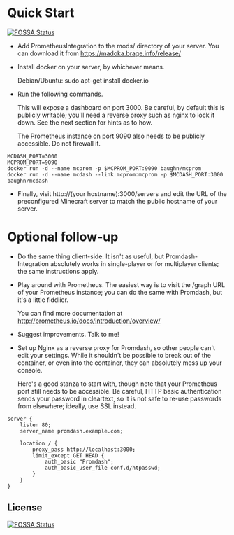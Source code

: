 # Quick Start
[![FOSSA Status](https://app.fossa.io/api/projects/git%2Bgithub.com%2FBaughn%2FPrometheusIntegration.svg?type=shield)](https://app.fossa.io/projects/git%2Bgithub.com%2FBaughn%2FPrometheusIntegration?ref=badge_shield)


* Add PrometheusIntegration to the mods/ directory of your server.
  You can download it from https://madoka.brage.info/release/

* Install docker on your server, by whichever means.

  Debian/Ubuntu: sudo apt-get install docker.io

* Run the following commands.

  This will expose a dashboard on port 3000. Be careful, by default
  this is publicly writable; you'll need a reverse proxy such as nginx
  to lock it down. See the next section for hints as to how.

  The Prometheus instance on port 9090 also needs to be publicly
  accessible. Do not firewall it.

<!-- -->

    MCDASH_PORT=3000
    MCPROM_PORT=9090
    docker run -d --name mcprom -p $MCPROM_PORT:9090 baughn/mcprom
    docker run -d --name mcdash --link mcprom:mcprom -p $MCDASH_PORT:3000 baughn/mcdash

* Finally, visit http://(your hostname):3000/servers and edit the URL
  of the preconfigured Minecraft server to match the public hostname
  of your server.

# Optional follow-up

* Do the same thing client-side. It isn't as useful, but
  Promdash-Integration absolutely works in single-player or for
  multiplayer clients; the same instructions apply.

* Play around with Prometheus. The easiest way is to visit the /graph
  URL of your Prometheus instance; you can do the same with Promdash,
  but it's a little fiddlier.

  You can find more documentation at
  http://prometheus.io/docs/introduction/overview/

* Suggest improvements. Talk to me!

* Set up Nginx as a reverse proxy for Promdash, so other people can't
  edit your settings. While it shouldn't be possible to break out of
  the container, or even into the container, they can absolutely mess
  up your console.

  Here's a good stanza to start with, though note that your Prometheus
  port still needs to be accessible. Be careful, HTTP basic
  authentication sends your password in cleartext, so it is not safe
  to re-use passwords from elsewhere; ideally, use SSL instead.

<!-- -->

    server {
        listen 80;
        server_name promdash.example.com;

        location / {
            proxy_pass http://localhost:3000;
            limit_except GET HEAD {
                auth_basic "Promdash";
                auth_basic_user_file conf.d/htpasswd;
            }
        }
    }


## License
[![FOSSA Status](https://app.fossa.io/api/projects/git%2Bgithub.com%2FBaughn%2FPrometheusIntegration.svg?type=large)](https://app.fossa.io/projects/git%2Bgithub.com%2FBaughn%2FPrometheusIntegration?ref=badge_large)